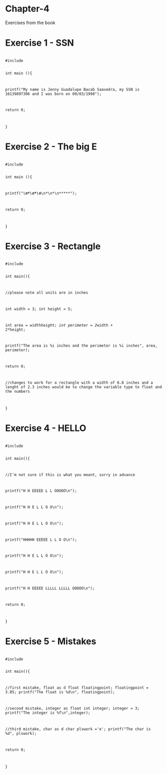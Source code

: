 # Chapter-4
Exercises from the book

# Exercise 1 - SSN
<code>
#include <stdio.h>

int main (){

 printf("My name is Jenny Guadalupe Bacab Saavedra, my SSN is 16139897306 and I was born on 09/03/1998");

 return 0;

}
</code>

# Exercise 2 - The big E
<code>
#include <stdio.h>

int main (){

 printf("*****\n*\n*\n*****\n*\n*\n*****");

 return 0;

}
</code>
# Exercise 3 - Rectangle
<code>
#include <stdio.h>

int main(){

 //please note all units are in inches

 int width = 3;
 int height = 5;

 int area = width*height;
 int perimeter = 2*width + 2*height;

 printf("The area is %i inches and the perimeter is %i inches", area, perimeter);

 return 0;

//changes to work for a rectangle with a width of 6.8 inches and a lenght of 2.3 inches would be to change the variable type to float and the numbers

}
</code>
# Exercise 4 - HELLO
<code>
#include <stdio.h>

int main(){

//I'm not sure if this is what you meant, sorry in advance

printf("H   H EEEEE L     L     OOOOO\n");

printf("H   H E     L     L     O   O\n");

printf("H   H E     L     L     O   O\n");

printf("HHHHH EEEEE L     L     O   O\n");

printf("H   H E     L     L     O   O\n");

printf("H   H E     L     L     O   O\n");

printf("H   H EEEEE LLLLL LLLLL OOOOO\n");

return 0;

}
</code>
# Exercise 5 - Mistakes
<code>
#include <stdio.h>

int main(){

//first mistake, float as d
float floatingpoint;
floatingpoint = 3.05;
printf("The float is %d\n", floatingpoint);

//second mistake, integer as float
int integer;
integer = 3;
printf("The integer is %f\n",integer);

//third mistake, char as d
char plswork ='e';
printf("The char is %d", plswork);

return 0;

}
</code>


